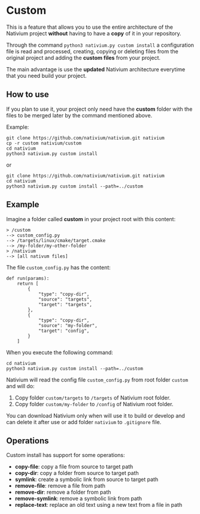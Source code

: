 # Custom

This is a feature that allows you to use the entire architecture of the Nativium project **without** having to have a **copy** of it in your repository.

Through the command `python3 nativium.py custom install` a configuration file is read and processed, creating, copying or deleting files from the original project and adding the **custom files** from your project.

The main advantage is use the **updated** Nativium architecture everytime that you need build your project.

## How to use

If you plan to use it, your project only need have the **custom** folder with the files to be merged later by the command mentioned above.

Example:

```
git clone https://github.com/nativium/nativium.git nativium
cp -r custom nativium/custom
cd nativium
python3 nativium.py custom install
```

or

```
git clone https://github.com/nativium/nativium.git nativium
cd nativium
python3 nativium.py custom install --path=../custom
```

## Example

Imagine a folder called **custom** in your project root with this content:

```
> /custom
--> custom_config.py
--> /targets/linux/cmake/target.cmake
--> /my-folder/my-other-folder
> /nativium
--> [all nativum files]
```

The file `custom_config.py` has the content:

```
def run(params):
    return [
        {
            "type": "copy-dir",
            "source": "targets",
            "target": "targets",
        },
        {
            "type": "copy-dir",
            "source": "my-folder",
            "target": "config",
        }
    ]
```

When you execute the following command:

```
cd nativium
python3 nativium.py custom install --path=../custom
```

Nativium will read the config file `custom_config.py` from root folder `custom` and will do:

1. Copy folder `custom/targets` to `/targets` of Nativium root folder.
2. Copy folder `custom/my-folder` to `/config` of Nativium root folder.

You can download Nativium only when will use it to build or develop and can delete it after use or add folder `nativium` to `.gitignore` file.

## Operations

Custom install has support for some operations:

- **copy-file**: copy a file from source to target path
- **copy-dir**: copy a folder from source to target path
- **symlink**: create a symbolic link from source to target path
- **remove-file**: remove a file from path
- **remove-dir**: remove a folder from path
- **remove-symlink**: remove a symbolic link from path
- **replace-text**: replace an old text using a new text from a file in path
